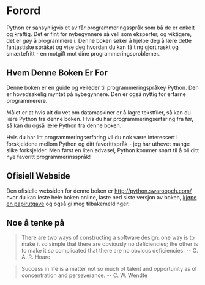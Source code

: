 <!-- # Preface -->
# Forord

<!-- Python is probably one of the few programming languages which is both simple and powerful. This is good for beginners as well as for experts, and more importantly, is fun to program with. This book aims to help you learn this wonderful language and show how to get things done quickly and painlessly - in effect 'The Anti-venom to your programming problems'. -->
Python er sansynligvis et av får programmeringsspråk som bå de er enkelt og kraftig. Det er fint for nybegynnere så vell som eksperter, og viktigere, det er gøy å programmere i. Denne boken søker å hjelpe deg å lære dette fantastiske språket og vise deg hvordan du kan få ting gjort raskt og smærtefritt - en motgift mot dine programmeringsproblemer.

<!-- ## Who This Book Is For -->
## Hvem Denne Boken Er For

<!-- This book serves as a guide or tutorial to the Python programming language. It is mainly targeted at newbies. It is useful for experienced programmers as well.

The aim is that if all you know about computers is how to save text files, then you can learn Python from this book. If you have previous programming experience, then you can also learn Python from this book.

If you do have previous programming experience, you will be interested in the differences between Python and your favorite programming language - I have highlighted many such differences. A little warning though, Python is soon going to become your favorite programming language! -->
Denne boken er en guide og veileder til programmeringspråkey Python. Den er hovedsakelig myntet på nybegynnere. Den er også nyttig for erfarne programmerere.

Målet er at hvis alt du vet om datamaskiner er å lagre tekstfiler, så kan du lære Python fra denne boken. Hvis du har programmeringserfaring fra før, så kan du også lære Python fra denne boken.

Hvis du har litt programmeringserfaring vil du nok være interessert i forskjeldene mellom Python og ditt favorittspråk - jeg har uthevet mange slike forksjelder. Men først en liten advasel, Python kommer snart til å bli ditt nye favoritt programmerinsspråk!

<!-- ## Official Website -->
## Ofisiell Webside

<!-- The official website of the book is {{ book.officialUrl }} where you can read the whole book online, download the latest versions of the book, [buy a printed hard copy]({{ book.buyBookUrl }}) and also send me feedback. -->
Den ofisielle websiden for denne boken er http://python.swaroopch.com/ hvor du kan leste hele boken online, laste ned siste versjon av boken, [kjøpe en papirutgave](http://www.swaroopch.com/buybook/) og også gi meg tilbakemeldinger.


<!-- ## Something To Think About -->
## Noe å tenke på

> There are two ways of constructing a software design: one way is to make it so simple that there are obviously no deficiencies; the other is to make it so complicated that there are no obvious deficiencies. -- C. A. R. Hoare

<!-- -->

> Success in life is a matter not so much of talent and opportunity as of concentration and perseverance. -- C. W. Wendte
